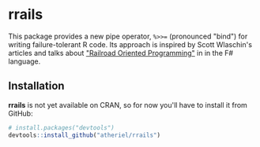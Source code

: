 <!-- README.md is generated from README.Rmd. Please edit that file. -->

# rrails

This package provides a new pipe operator, `%>>=` (pronounced "bind") for
writing failure-tolerant R code. Its approach is inspired by Scott Wlaschin's
articles and talks about ["Railroad Oriented Programming"](https://fsharpforfunandprofit.com/rop/) in
in the F# language.

## Installation

**rrails** is not yet available on CRAN, so for now you'll have to install it
from GitHub:


```r
# install.packages("devtools")
devtools::install_github("atheriel/rrails")
```
